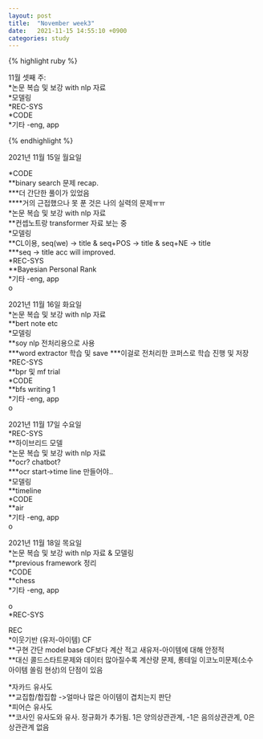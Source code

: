 ```yaml
---
layout: post
title:  "November week3"
date:   2021-11-15 14:55:10 +0900
categories: study
---
```





{% highlight ruby %}

11월 셋째 주:  
*논문 복습 및 보강 with nlp 자료  
*모델링  
*REC-SYS  
*CODE  
*기타  -eng, app  



{% endhighlight %}

2021년 11월 15일 월요일  

*CODE  
**binary search 문제 recap.  
***더 간단한 풀이가 있었음  
****거의 근접했으나 못 푼 것은 나의 실력의 문제ㅠㅠ  
*논문 복습 및 보강 with nlp 자료  
**컨셉노트랑 transformer 자료 보는 중  
*모델링  
**CL이용, seq(we) -> title & seq+POS -> title & seq+NE -> title  
***seq -> title acc will improved.  
*REC-SYS  
**Bayesian Personal Rank  
*기타  -eng, app  
o  


2021년 11월 16일 화요일  
*논문 복습 및 보강 with nlp 자료  
**bert note etc  
*모델링  
**soy nlp 전처리용으로 사용  
***word extractor 학습 및 save
***이걸로 전처리한 코퍼스로 학습 진행 및 저장  
*REC-SYS  
**bpr 및 mf trial  
*CODE  
**bfs writing 1  
*기타  -eng, app  
o  

2021년 11월 17일 수요일  
*REC-SYS  
**하이브리드 모델  
*논문 복습 및 보강 with nlp 자료  
**ocr? chatbot?  
***ocr start->time line 만들어야..  
*모델링  
**timeline  
*CODE  
**air  
*기타  -eng, app  
o  

2021년 11월 18일 목요일  
*논문 복습 및 보강 with nlp 자료 & 모델링  
**previous framework 정리  
*CODE  
**chess  
*기타  -eng, app  

o  
*REC-SYS  









REC  
*이웃기반 (유저-아이템) CF  
**구현 간단 model base CF보다 계산 적고 새유저-아이템에 대해 안정적  
**대신 콜드스타트문제와 데이터 많아질수록 계산량 문제, 롱테일 이코노미문제(소수 아이템 쏠림 현상)의 단점이 있음  

*자카드 유사도  
**교집합/합집합 ->얼마나 많은 아이템이 겹치는지 판단  
*피어슨 유사도  
**코사인 유사도와 유사. 정규화가 추가됨. 1은 양의상관관계, -1은 음의상관관계, 0은 상관관계 없음  











